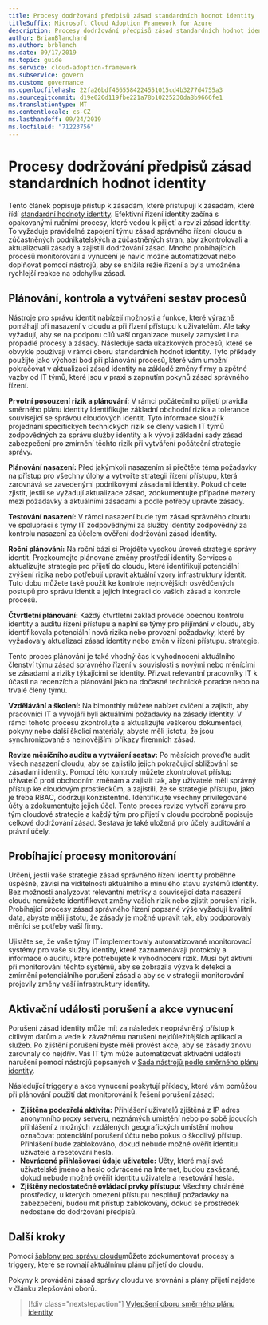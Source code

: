 ```yaml
---
title: Procesy dodržování předpisů zásad standardních hodnot identity
titleSuffix: Microsoft Cloud Adoption Framework for Azure
description: Procesy dodržování předpisů zásad standardních hodnot identity
author: BrianBlanchard
ms.author: brblanch
ms.date: 09/17/2019
ms.topic: guide
ms.service: cloud-adoption-framework
ms.subservice: govern
ms.custom: governance
ms.openlocfilehash: 22fa26bdf4665584224551015cd4b3277d4755a3
ms.sourcegitcommit: d19e026d119fbe221a78b10225230da8b9666fe1
ms.translationtype: MT
ms.contentlocale: cs-CZ
ms.lasthandoff: 09/24/2019
ms.locfileid: "71223756"
---
```

# <a name="identity-baseline-policy-compliance-processes"></a>Procesy dodržování předpisů zásad standardních hodnot identity

Tento článek popisuje přístup k zásadám, které přistupují k zásadám, které řídí [standardní hodnoty identity](./index.md). Efektivní řízení identity začíná s opakovanými ručními procesy, které vedou k přijetí a revizi zásad identity. To vyžaduje pravidelné zapojení týmu zásad správného řízení cloudu a zúčastněných podnikatelských a zúčastněných stran, aby zkontrolovali a aktualizovali zásady a zajistili dodržování zásad. Mnoho probíhajících procesů monitorování a vynucení je navíc možné automatizovat nebo doplňovat pomocí nástrojů, aby se snížila režie řízení a byla umožněna rychlejší reakce na odchylku zásad.

## <a name="planning-review-and-reporting-processes"></a>Plánování, kontrola a vytváření sestav procesů

Nástroje pro správu identit nabízejí možnosti a funkce, které výrazně pomáhají při nasazení v cloudu a při řízení přístupu k uživatelům. Ale taky vyžadují, aby se na podporu cílů vaší organizace musely zamyslet i na propadlé procesy a zásady. Následuje sada ukázkových procesů, které se obvykle používají v rámci oboru standardních hodnot identity. Tyto příklady použijte jako výchozí bod při plánování procesů, které vám umožní pokračovat v aktualizaci zásad identity na základě změny firmy a zpětné vazby od IT týmů, které jsou v praxi s zapnutím pokynů zásad správného řízení.

**Prvotní posouzení rizik a plánování:** V rámci počátečního přijetí pravidla směrného plánu identity Identifikujte základní obchodní rizika a tolerance související se správou cloudových identit. Tyto informace slouží k projednání specifických technických rizik se členy vašich IT týmů zodpovědných za správu služby identity a k vývoji základní sady zásad zabezpečení pro zmírnění těchto rizik při vytváření počáteční strategie správy.

**Plánování nasazení:** Před jakýmkoli nasazením si přečtěte téma požadavky na přístup pro všechny úlohy a vytvořte strategii řízení přístupu, která zarovnává se zavedenými podnikovými zásadami identity. Pokud chcete zjistit, jestli se vyžadují aktualizace zásad, zdokumentujte případné mezery mezi požadavky a aktuálními zásadami a podle potřeby upravte zásady.

**Testování nasazení:** V rámci nasazení bude tým zásad správného cloudu ve spolupráci s týmy IT zodpovědnými za služby identity zodpovědný za kontrolu nasazení za účelem ověření dodržování zásad identity.

**Roční plánování:** Na roční bázi si Projděte vysokou úroveň strategie správy identit. Prozkoumejte plánované změny prostředí identity Services a aktualizujte strategie pro přijetí do cloudu, které identifikují potenciální zvýšení rizika nebo potřebují upravit aktuální vzory infrastruktury identit. Tuto dobu můžete také použít ke kontrole nejnovějších osvědčených postupů pro správu identit a jejich integraci do vašich zásad a kontrole procesů.

**Čtvrtletní plánování:** Každý čtvrtletní základ provede obecnou kontrolu identity a auditu řízení přístupu a naplní se týmy pro přijímání v cloudu, aby identifikovala potenciální nová rizika nebo provozní požadavky, které by vyžadovaly aktualizaci zásad identity nebo změn v řízení přístupu. strategie.

Tento proces plánování je také vhodný čas k vyhodnocení aktuálního členství týmu zásad správného řízení v souvislosti s novými nebo měnícími se zásadami a riziky týkajícími se identity. Přizvat relevantní pracovníky IT k účasti na recenzích a plánování jako na dočasné technické poradce nebo na trvalé členy týmu.

**Vzdělávání a školení:** Na bimonthly můžete nabízet cvičení a zajistit, aby pracovníci IT a vývojáři byli aktuálními požadavky na zásady identity. V rámci tohoto procesu zkontrolujte a aktualizujte veškerou dokumentaci, pokyny nebo další školicí materiály, abyste měli jistotu, že jsou synchronizované s nejnovějšími příkazy firemních zásad.

**Revize měsíčního auditu a vytváření sestav:** Po měsících proveďte audit všech nasazení cloudu, aby se zajistilo jejich pokračující sbližování se zásadami identity. Pomocí této kontroly můžete zkontrolovat přístup uživatelů proti obchodním změnám a zajistit tak, aby uživatelé měli správný přístup ke cloudovým prostředkům, a zajistili, že se strategie přístupu, jako je třeba RBAC, dodržují konzistentně. Identifikujte všechny privilegované účty a zdokumentujte jejich účel. Tento proces revize vytvoří zprávu pro tým cloudové strategie a každý tým pro přijetí v cloudu podrobně popisuje celkové dodržování zásad. Sestava je také uložená pro účely auditování a právní účely.

## <a name="ongoing-monitoring-processes"></a>Probíhající procesy monitorování

Určení, jestli vaše strategie zásad správného řízení identity proběhne úspěšně, závisí na viditelnosti aktuálního a minulého stavu systémů identity. Bez možnosti analyzovat relevantní metriky a související data nasazení cloudu nemůžete identifikovat změny vašich rizik nebo zjistit porušení rizik. Probíhající procesy zásad správného řízení popsané výše vyžadují kvalitní data, abyste měli jistotu, že zásady je možné upravit tak, aby podporovaly měnící se potřeby vaší firmy.

Ujistěte se, že vaše týmy IT implementovaly automatizované monitorovací systémy pro vaše služby identity, které zaznamenávají protokoly a informace o auditu, které potřebujete k vyhodnocení rizik. Musí být aktivní při monitorování těchto systémů, aby se zobrazila výzva k detekci a zmírnění potenciálního porušení zásad a aby se v strategii monitorování projevily změny vaší infrastruktury identity.

## <a name="violation-triggers-and-enforcement-actions"></a>Aktivační události porušení a akce vynucení

Porušení zásad identity může mít za následek neoprávněný přístup k citlivým datům a vede k závažnému narušení nejdůležitějších aplikací a služeb. Po zjištění porušení byste měli provést akce, aby se zásady znovu zarovnaly co nejdřív. Váš IT tým může automatizovat aktivační události narušení pomocí nástrojů popsaných v [Sada nástrojů podle směrného plánu identity](./toolchain.md).

Následující triggery a akce vynucení poskytují příklady, které vám pomůžou při plánování použití dat monitorování k řešení porušení zásad:

- **Zjištěna podezřelá aktivita:** Přihlášení uživatelů zjištěná z IP adres anonymního proxy serveru, neznámých umístění nebo po sobě jdoucích přihlášení z možných vzdálených geografických umístění mohou označovat potenciální porušení účtu nebo pokus o škodlivý přístup. Přihlášení bude zablokováno, dokud nebude možné ověřit identitu uživatele a resetování hesla.
- **Nevrácené přihlašovací údaje uživatele:** Účty, které mají své uživatelské jméno a heslo odvrácené na Internet, budou zakázané, dokud nebude možné ověřit identitu uživatele a resetování hesla.
- **Zjištěny nedostatečné ovládací prvky přístupu:** Všechny chráněné prostředky, u kterých omezení přístupu nesplňují požadavky na zabezpečení, budou mít přístup zablokovaný, dokud se prostředek nedostane do dodržování předpisů.

## <a name="next-steps"></a>Další kroky

Pomocí [šablony pro správu cloudu](./template.md)můžete zdokumentovat procesy a triggery, které se rovnají aktuálnímu plánu přijetí do cloudu.

Pokyny k provádění zásad správy cloudu ve srovnání s plány přijetí najdete v článku zlepšování oborů.

> [!div class="nextstepaction"]
> [Vylepšení oboru směrného plánu identity](./discipline-improvement.md)
